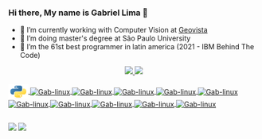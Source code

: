 ### Hi there, My name is Gabriel Lima  👋

- 🔭 I’m currently working with Computer Vision at <a href="http://geovista.com.br/">Geovista</a> 
- 🌱 I’m doing master's degree at São Paulo University 
- 🥉 I’m the 61st best programmer in latin america (2021 - IBM Behind The Code)

<div align="center">
  <a href="https://github.com/GabrielLima1995">
  <img height="180em" src="https://github-readme-stats.vercel.app/api?username=GabrielLima1995&show_icons=true&theme=dark&include_all_commits=true&count_private=true"/>
  <img height="180em" src="https://github-readme-stats.vercel.app/api/top-langs/?username=GabrielLima1995&layout=compact&langs_count=7&theme=dark"/>
</div>

<div style="display: inline_block"><br>
  <img align="center" alt="Gab-Python" height="30" width="40" src="https://raw.githubusercontent.com/devicons/devicon/master/icons/python/python-original.svg">
  <img align="center" alt="Gab-linux" height="30" width="40" src="https://cdn.jsdelivr.net/gh/devicons/devicon/icons/linux/linux-original.svg">
  <img align="center" alt="Gab-linux" height="30" width="40" src="https://cdn.jsdelivr.net/gh/devicons/devicon/icons/numpy/numpy-original.svg">
  <img align="center" alt="Gab-linux" height="30" width="40" src="https://cdn.jsdelivr.net/gh/devicons/devicon/icons/matlab/matlab-original.svg">
  <img align="center" alt="Gab-linux" height="30" width="40" src="https://cdn.jsdelivr.net/gh/devicons/devicon/icons/cplusplus/cplusplus-original.svg">
  <img align="center" alt="Gab-linux" height="30" width="40" src="https://cdn.jsdelivr.net/gh/devicons/devicon/icons/jupyter/jupyter-original.svg">
  <img align="center" alt="Gab-linux" height="30" width="40" src="https://cdn.jsdelivr.net/gh/devicons/devicon/icons/vscode/vscode-original.svg">
  <img align="center" alt="Gab-linux" height="30" width="40" src="https://cdn.jsdelivr.net/gh/devicons/devicon/icons/redis/redis-original-wordmark.svg">
  <img align="center" alt="Gab-linux" height="30" width="40" src="https://cdn.jsdelivr.net/gh/devicons/devicon/icons/raspberrypi/raspberrypi-original.svg">
  <img align="center" alt="Gab-linux" height="30" width="40" src="https://cdn.jsdelivr.net/gh/devicons/devicon/icons/arduino/arduino-original.svg">
  <img align="center" alt="Gab-linux" height="30" width="40" src="https://cdn.jsdelivr.net/gh/devicons/devicon/icons/docker/docker-original.svg">
  
   ##
 
 
<div> 
  
 <a href="https://discord.gg/pte2HRvf" target="_blank"><img src="https://img.shields.io/badge/Discord-7289DA?style=for-the-badge&logo=discord&logoColor=white" target="_blank"></a> 
<a href="https://www.linkedin.com/in/engineergabrielslima/" target="_blank"><img src="https://img.shields.io/badge/-LinkedIn-%230077B5?style=for-the-badge&logo=linkedin&logoColor=white" target="_blank"></a> 
  
</div>
  
  
  
  
  
</div>




<!--
**GabrielLima1995/GabrielLima1995** is a ✨ _special_ ✨ repository because its `README.md` (this file) appears on your GitHub profile.

Here are some ideas to get you started:



- 👯 I’m looking to collaborate on ...
- 🤔 I’m looking for help with ...
- 💬 Ask me about ...
- 📫 How to reach me: ...
- 😄 Pronouns: ...
- ⚡ Fun fact: ...
-->



